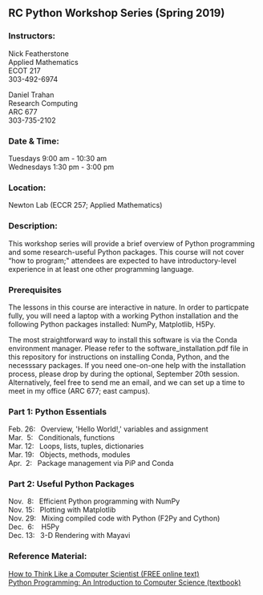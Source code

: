 ## RC Python Workshop Series (Spring 2019)

### Instructors:
Nick Featherstone  
Applied Mathematics  
ECOT 217  
303-492-6974  

Daniel Trahan  
Research Computing  
ARC 677  
303-735-2102    


### Date & Time:
Tuesdays 9:00 am - 10:30 am   
Wednesdays 1:30 pm - 3:00 pm

### Location:
Newton Lab (ECCR 257; Applied Mathematics)


### Description:  
This workshop series will provide a brief overview of Python programming and some research-useful Python packages. This course will not cover “how to program;" attendees are expected to have introductory-level experience in at least one other programming language. 

### Prerequisites
The lessons in this course are interactive in nature.  In order to particpate fully, you will need a laptop with a working Python installation and the following Python packages installed:  NumPy, Matplotlib, H5Py.

The most straightforward way to install this software is via the Conda environment manager.  Please refer to the software_installation.pdf file in this repository for instructions on installing Conda, Python, and the necesssary packages.  If you need one-on-one help with the installation process, please drop by during the optional, September 20th session.  Alternatively, feel free to send me an email, and we can set up a time to meet in my office (ARC 677; east campus).

### Part 1:  Python Essentials
Feb. 26: &ensp;Overview, 'Hello World!,' variables and assignment  
Mar. &nbsp;5: &ensp;Conditionals, functions  
Mar. 12:  &ensp;Loops, lists, tuples, dictionaries  
Mar. 19:  &ensp;Objects, methods, modules  
Apr. &nbsp;2:  &ensp;Package management via PiP and Conda

### Part 2:  Useful Python Packages 
Nov. &nbsp;8: &ensp;Efficient Python programming with NumPy   
Nov. 15:  &ensp;Plotting with Matplotlib    
Nov. 29:  &ensp;Mixing compiled code with Python (F2Py and Cython)  
Dec. &nbsp;6:  &nbsp;&ensp;H5Py  
Dec. 13:  &ensp;3-D Rendering with Mayavi  

### Reference Material:  
[How to Think Like a Computer Scientist (FREE online text)](http://openbookproject.net/thinkcs/python/english3e/)  
[Python Programming: An Introduction to Computer Science (textbook)](http://mcsp.wartburg.edu/zelle/python/)



